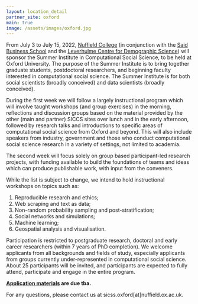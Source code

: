 ```yaml
---
layout: location_detail
partner_site: oxford
main: true
image: /assets/images/oxford.jpg
---
```


From July 3 to July 15, 2022, [Nuffield College](https://www.nuffield.ox.ac.uk/) (in conjunction with the [Said Business School](https://www.sbs.ox.ac.uk/) and the [Leverhulme Centre for Demographic Science](https://www.demographicscience.ox.ac.uk/)) will sponsor the Summer Institute in Computational Social Science, to be held at Oxford University. The purpose of the Summer Institute is to bring together graduate students, postdoctoral researchers, and beginning faculty interested in computational social science. The Summer Institute is for both social scientists (broadly conceived) and data scientists (broadly conceived).

During the first week we will follow a largely instructional program which will involve taught workshops (and group exercises) in the morning, reflections and discussion groups based on the material provided by the other (main and partner) SICCS sites over lunch and in the early afternoon, followed by research talks and introductions to specific areas of computational social science from Oxford and beyond. This will also include speakers from industry, government and those who conduct computational social science research in a variety of settings, not limited to academia.

The second week will focus solely on group based participant-led research projects, with funding available to build the foundations of teams and ideas which can produce publishable work, with input from the conveners. 

While the list is subject to change, we intend to hold instructional workshops on topics such as:

1. Reproducible research and ethics;
2. Web scraping and text as data;
3. Non-random probability sampling and post-stratification;
4. Social networks and simulations;
5. Machine learning;
6. Geospatial analysis and visualisation.

Participation is restricted to postgraduate research, doctoral and early career researchers (within 7 years of PhD completion). We welcome applicants from all backgrounds and fields of study, especially applicants from groups currently under-represented in computational social science. About 25 participants will be invited, and participants are expected to fully attend, participate and engage in the entire program.

**[Application materials](https://compsocialscience.github.io/summer-institute/2022/oxford/apply) are due tba.**

For any questions, please contact us at sicss.oxford[at]nuffield.ox.ac.uk.
